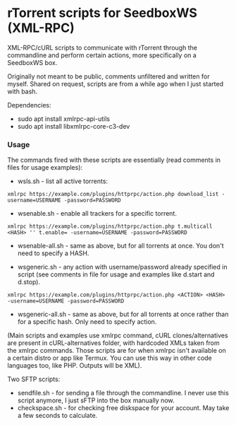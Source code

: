 # rTorrent scripts for SeedboxWS (XML-RPC)
XML-RPC/cURL scripts to communicate with rTorrent through the commandline and perform certain actions, more specifically on a SeedboxWS box.

Originally not meant to be public, comments unfiltered and written for myself. Shared on request, scripts are from a while ago when I just started with bash.

Dependencies:
* sudo apt install xmlrpc-api-utils
* sudo apt install libxmlrpc-core-c3-dev

### Usage
The commands fired with these scripts are essentially (read comments in files for usage examples):
* wsls.sh - list all active torrents:
```
xmlrpc https://example.com/plugins/httprpc/action.php download_list -username=USERNAME -password=PASSWORD
```

* wsenable.sh - enable all trackers for a specific torrent.
```
xmlrpc https://example.com/plugins/httprpc/action.php t.multicall <HASH> '' t.enable= -username=USERNAME -password=PASSWORD
```

* wsenable-all.sh - same as above, but for all torrents at once. You don't need to specify a HASH.

* wsgeneric.sh - any action with username/password already specified in script (see comments in file for usage and examples like d.start and d.stop).
```
xmlrpc https://example.com/plugins/httprpc/action.php <ACTION> <HASH> -username=USERNAME -password=PASSWORD
```

* wsgeneric-all.sh - same as above, but for all torrents at once rather than for a specific hash. Only need to specify action.


(Main scripts and examples use xmlrpc command, cURL clones/alternatives are present in cURL-alternatives folder, with hardcoded XMLs taken from the xmlrpc commands. Those scripts are for when xmlrpc isn't available on a certain distro or app like Termux. You can use this way in other code languages too, like PHP. Outputs will be XML).


Two SFTP scripts:
- sendfile.sh - for sending a file through the commandline. I never use this script anymore, I just sFTP into the box manually now.
- checkspace.sh - for checking free diskspace for your account. May take a few seconds to calculate.
